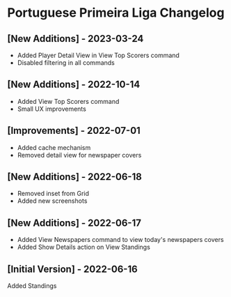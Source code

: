 # Portuguese Primeira Liga Changelog

## [New Additions] - 2023-03-24

- Added Player Detail View in View Top Scorers command
- Disabled filtering in all commands

## [New Additions] - 2022-10-14

- Added View Top Scorers command
- Small UX improvements

## [Improvements] - 2022-07-01

- Added cache mechanism
- Removed detail view for newspaper covers

## [New Additions] - 2022-06-18

- Removed inset from Grid
- Added new screenshots

## [New Additions] - 2022-06-17

- Added View Newspapers command to view today's newspapers covers
- Added Show Details action on View Standings

## [Initial Version] - 2022-06-16

Added Standings
